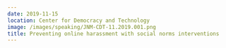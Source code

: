 ```yaml
---
date: 2019-11-15
location: Center for Democracy and Technology
image: /images/speaking/JNM-CDT-11.2019.001.png
title: Preventing online harassment with social norms interventions
---
```

